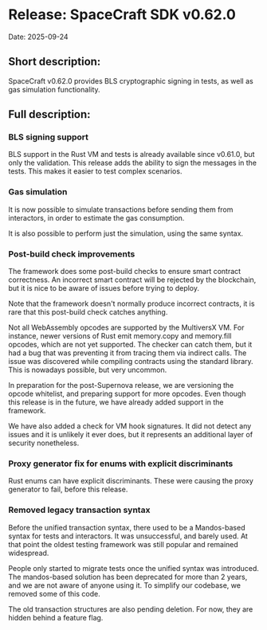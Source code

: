 # Release: SpaceCraft SDK v0.62.0

Date: 2025-09-24

## Short description:

SpaceCraft v0.62.0 provides BLS cryptographic signing in tests, as well as gas simulation functionality.


## Full description:

### BLS signing support

BLS support in the Rust VM and tests is already available since v0.61.0, but only the validation. This release adds the ability to sign the messages in the tests. This makes it easier to test complex scenarios.


### Gas simulation

It is now possible to simulate transactions before sending them from interactors, in order to estimate the gas consumption.

It is also possible to perform just the simulation, using the same syntax.


### Post-build check improvements

The framework does some post-build checks to ensure smart contract correctness. An incorrect smart contract will be rejected by the blockchain, but it is nice to be aware of issues before trying to deploy.

Note that the framework doesn't normally produce incorrect contracts, it is rare that this post-build check catches anything.

Not all WebAssembly opcodes are supported by the MultiversX VM. For instance, newer versions of Rust emit memory.copy and memory.fill opcodes, which are not yet supported. The checker can catch them, but it had a bug that was preventing it from tracing them via indirect calls. The issue was discovered while compiling contracts using the standard library. This is nowadays possible, but very uncommon.

In preparation for the post-Supernova release, we are versioning the opcode whitelist, and preparing support for more opcodes. Even though this release is in the future, we have already added support in the framework.

We have also added a check for VM hook signatures. It did not detect any issues and it is unlikely it ever does, but it represents an additional layer of security nonetheless.

### Proxy generator fix for enums with explicit discriminants

Rust enums can have explicit discriminants. These were causing the proxy generator to fail, before this release.

### Removed legacy transaction syntax

Before the unified transaction syntax, there used to be a Mandos-based syntax for tests and interactors. It was unsuccessful, and barely used. At that point the oldest testing framework was still popular and remained widespread.

People only started to migrate tests once the unified syntax was introduced. The mandos-based solution has been deprecated for more than 2 years, and we are not aware of anyone using it. To simplify our codebase, we removed some of this code.

The old transaction structures are also pending deletion. For now, they are hidden behind a feature flag.
